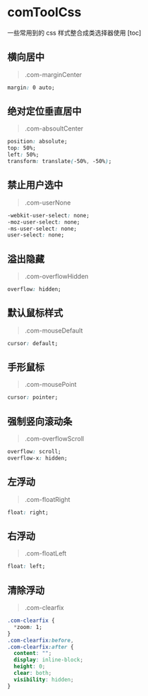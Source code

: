 # comToolCss

一些常用到的 css 样式整合成类选择器使用
[toc]

## 横向居中

> .com-marginCenter

```css
margin: 0 auto;
```

## 绝对定位垂直居中

> .com-absoultCenter

```css
position: absolute;
top: 50%;
left: 50%;
transform: translate(-50%, -50%);
```

## 禁止用户选中

> .com-userNone

```css
-webkit-user-select: none;
-moz-user-select: none;
-ms-user-select: none;
user-select: none;
```

## 溢出隐藏

> .com-overflowHidden

```css
overflow: hidden;
```

## 默认鼠标样式

> .com-mouseDefault

```css
cursor: default;
```

## 手形鼠标

> .com-mousePoint

```css
cursor: pointer;
```

## 强制竖向滚动条

> .com-overflowScroll

```css
overflow: scroll;
overflow-x: hidden;
```

## 左浮动

> .com-floatRight

```css
float: right;
```

## 右浮动

> .com-floatLeft

```css
float: left;
```

## 清除浮动

> .com-clearfix

```css
.com-clearfix {
  *zoom: 1;
}
.com-clearfix:before,
.com-clearfix:after {
  content: "";
  display: inline-block;
  height: 0;
  clear: both;
  visibility: hidden;
}
```
